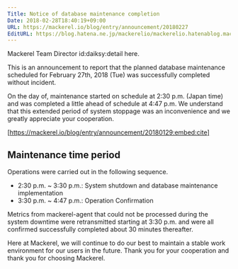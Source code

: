 ```yaml
---
Title: Notice of database maintenance completion
Date: 2018-02-28T18:40:19+09:00
URL: https://mackerel.io/blog/entry/announcement/20180227
EditURL: https://blog.hatena.ne.jp/mackerelio/mackerelio.hatenablog.mackerel.io/atom/entry/17391345971620618287
---
```


Mackerel Team Director id:daiksy:detail here.

This is an announcement to report that the planned database maintenance scheduled for February 27th, 2018 (Tue) was successfully completed without incident.

On the day of, maintenance started on schedule at 2:30 p.m. (Japan time) and was completed a little ahead of schedule at 4:47 p.m.  We understand that this extended period of system stoppage was an inconvenience and we greatly appreciate your cooperation.

[https://mackerel.io/blog/entry/announcement/20180129:embed:cite]

## Maintenance time period

Operations were carried out in the following sequence.

- 2:30 p.m. ~ 3:30 p.m.: System shutdown and database maintenance implementation
- 3:30 p.m. ~ 4:47 p.m.: Operation Confirmation

Metrics from mackerel-agent that could not be processed during the system downtime were retransmitted starting at 3:30 p.m. and were all confirmed successfully completed about 30 minutes thereafter.

Here at Mackerel, we will continue to do our best to maintain a stable work environment for our users in the future. Thank you for your cooperation and thank you for choosing Mackerel.

